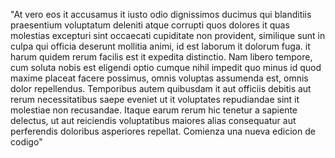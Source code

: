 "At vero eos it accusamus it iusto odio dignissimos ducimus qui blanditiis praesentium 
voluptatum deleniti atque corrupti quos dolores it quas molestias excepturi sint occaecati 
cupiditate non provident, similique sunt in culpa qui officia deserunt mollitia animi, id est 
laborum it dolorum fuga. it harum quidem rerum facilis est it expedita distinctio. Nam libero 
tempore, cum soluta nobis est eligendi optio cumque nihil impedit quo minus id quod maxime 
placeat facere possimus, omnis voluptas assumenda est, omnis dolor repellendus. Temporibus 
autem quibusdam it aut officiis debitis aut rerum necessitatibus saepe eveniet ut it 
voluptates repudiandae sint it molestiae non recusandae. Itaque earum rerum hic tenetur a 
sapiente delectus, ut aut reiciendis voluptatibus maiores alias consequatur aut perferendis 
doloribus asperiores repellat.
Comienza una nueva edicion de codigo"